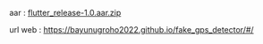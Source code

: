 aar : [flutter_release-1.0.aar.zip](https://github.com/bayunugroho2022/fake_gps_detector/files/10753072/flutter_release-1.0.aar.zip)


url web : https://bayunugroho2022.github.io/fake_gps_detector/#/

